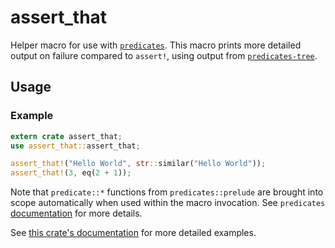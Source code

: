 # assert_that

Helper macro for use with [`predicates`](https://crates.io/crates/predicates).
This macro prints more detailed output on failure compared to `assert!`, using
output from [`predicates-tree`](https://crates.io/crates/predicates-tree).

## Usage

### Example

```rust
extern crate assert_that;
use assert_that::assert_that;

assert_that!("Hello World", str::similar("Hello World"));
assert_that!(3, eq(2 + 1));
```

Note that `predicate::*` functions from `predicates::prelude` are brought into
scope automatically when used within the macro invocation. See
`predicates` [documentation](https://docs.rs/predicates) for more details.

See [this crate's documentation](https://docs.rs/assert_that) for more detailed examples.
